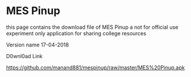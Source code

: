 # MES Pinup
this page contains the download file of MES Pinup a not for official use experiment only application for sharing college resources


Version name
17-04-2018


D0wnl0ad Link

https://github.com/manand881/mespinup/raw/master/MES%20Pinup.apk
